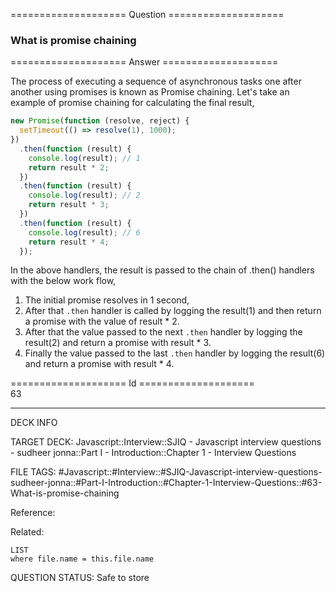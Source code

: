 ==================== Question ====================  

### What is promise chaining  

==================== Answer ====================  

The process of executing a sequence of asynchronous tasks one after another
using promises is known as Promise chaining. Let's take an example of promise
chaining for calculating the final result,

```javascript
new Promise(function (resolve, reject) {
  setTimeout(() => resolve(1), 1000);
})
  .then(function (result) {
    console.log(result); // 1
    return result * 2;
  })
  .then(function (result) {
    console.log(result); // 2
    return result * 3;
  })
  .then(function (result) {
    console.log(result); // 6
    return result * 4;
  });
```

In the above handlers, the result is passed to the chain of .then() handlers
with the below work flow,

1. The initial promise resolves in 1 second,
2. After that `.then` handler is called by logging the result(1) and then return
   a promise with the value of result \* 2.
3. After that the value passed to the next `.then` handler by logging the
   result(2) and return a promise with result \* 3.
4. Finally the value passed to the last `.then` handler by logging the result(6)
   and return a promise with result \* 4.

==================== Id ====================  
63

---

DECK INFO

TARGET DECK: Javascript::Interview::SJIQ - Javascript interview questions - sudheer jonna::Part I - Introduction::Chapter 1 - Interview Questions

FILE TAGS: #Javascript::#Interview::#SJIQ-Javascript-interview-questions-sudheer-jonna::#Part-I-Introduction::#Chapter-1-Interview-Questions::#63-What-is-promise-chaining

Reference:

Related:

```dataview
LIST
where file.name = this.file.name
```

QUESTION STATUS: Safe to store
